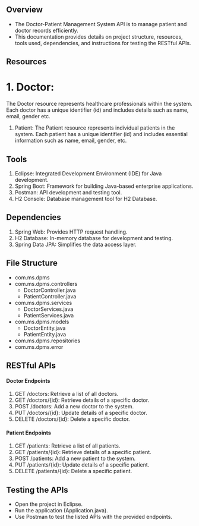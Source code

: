 ## Overview
- The Doctor-Patient Management System API is to manage patient and doctor records efficiently.
- This documentation provides details on project structure, resources, tools used, dependencies, and instructions for testing the RESTful APIs.

## Resources
<h1 color='red'>1. Doctor:</h1> 
The Doctor resource represents healthcare professionals within the system. Each doctor has a unique identifier (id) and includes details such as name, email, gender etc.

1. Patient: 
The Patient resource represents individual patients in the system. Each patient has a unique identifier (id) and includes essential information such as name, email, gender, etc.

## Tools
1. Eclipse: Integrated Development Environment (IDE) for Java development.
2. Spring Boot: Framework for building Java-based enterprise applications.
3. Postman: API development and testing tool.
4. H2 Console: Database management tool for H2 Database.

## Dependencies
1. Spring Web: Provides HTTP request handling.
2. H2 Database: In-memory database for development and testing.
3. Spring Data JPA: Simplifies the data access layer.

## File Structure
- com.ms.dpms
- com.ms.dpms.controllers
  - DoctorController.java
  - PatientController.java
- com.ms.dpms.services
  - DoctorServices.java
  - PatientServices.java
- com.ms.dpms.models
  - DoctorEntity.java
  - PatientEntity.java
- com.ms.dpms.repositories
- com.ms.dpms.error

## RESTful APIs
#### Doctor Endpoints
1. GET /doctors: Retrieve a list of all doctors.
2. GET /doctors/{id}: Retrieve details of a specific doctor.
4. POST /doctors: Add a new doctor to the system.
6. PUT /doctors/{id}: Update details of a specific doctor.
7. DELETE /doctors/{id}: Delete a specific doctor.

#### Patient Endpoints
1. GET /patients: Retrieve a list of all patients.
2. GET /patients/{id}: Retrieve details of a specific patient.
3. POST /patients: Add a new patient to the system.
4. PUT /patients/{id}: Update details of a specific patient.
5. DELETE /patients/{id}: Delete a specific patient.

## Testing the APIs
- Open the project in Eclipse.
- Run the application (Application.java).
- Use Postman to test the listed APIs with the provided endpoints.
